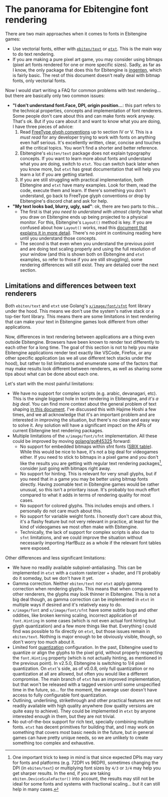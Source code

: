 # The panorama for Ebitengine font rendering

There are two main approaches when it comes to fonts in Ebitengine games:
- Use vectorial fonts, either with [`ebiten/text`](https://pkg.go.dev/github.com/hajimehoshi/ebiten/v2/text) or [`etxt`](https://pkg.go.dev/github.com/tinne26/etxt). This is the main way to do text rendering.
- If you are making a pure pixel art game, you may consider using bitmaps (pixel art fonts rendered for one or more specific sizes). Sadly, as far as I know, the only package that does this for Ebitengine is [ingenten](https://github.com/Frabjous-Studios/ingenten), which is fairly basic. The rest of this document doesn't really deal with bitmap fonts, only vectorial fonts.

Now I would start writing a FAQ for common problems with text rendering... but there are basically only two common issues:
- **"I don't understand font.Face, DPI, origin position...**: this part refers to the technical properties, concepts and implementation of font renderers. Some people don't care about this and can make fonts work anyway. That's ok. But if you care about it and want to know what you are doing, I have three pieces of advice:
	1. Read [FreeType glyph conventions](https://freetype.org/freetype2/docs/glyphs/index.html) up to section IV or V. This is a *must read* for any developer trying to work with fonts on anything even half serious. It's excellently written, clear, concise and touches all the critical topics. You won't find a shorter and better reference.
	2. Ebitengine's `ebiten/text` package does not explain typography concepts. If you want to learn more about fonts and understand what you are doing, switch to `etxt`. You can switch back later when you know more, but `etxt` has great documentation that will help you learn a lot if you are getting started.
	3. If you are still struggling with practical implementation, both Ebitengine and `etxt` have many examples. Look for them, read the code, execute them and learn. If there's something you don't understand, go back to FreeType glyph conventions or drop by Ebitengine's discord chat and ask for help.
- **"My text looks bad, blurry, ugly, sad"**: ok, there are two parts to this...
	- The first is that *you need to understand with utmost clarity* how what you draw on Ebitengine ends up being projected to a physical monitor. For this, Ebitengine's `Layout()` method is key. If you are confused about how `Layout()` works, read this [document that explains it in more detail](https://github.com/tinne26/kage-desk/blob/main/docs/tutorials/ebitengine_game.md#layout). There's no point in continuing reading here until you understand those concepts.
	- The second is that even when you understand the previous point and are doing text scaling properly and using the full resolution of your window (and this is shown both on Ebitengine and `etxt` examples, so refer to those if you are still struggling), some rendering differences will still exist. They are detailed over the next section.


## Limitations and differences between text renderers

Both `ebiten/text` and `etxt` use Golang's [`x/image/font/sfnt`](https://pkg.go.dev/golang.org/x/image/font/sfnt) font library under the hood. This means we don't use the system's native stack or a top-tier font library. This means there are some limitations in text rendering that can make your text in Ebitengine games look different from other applications.

Now, differences in text rendering between applications are a thing even outside Ebitengine. Browsers have been known to render text differently to each other for a long time. The goal of this section is not to help you make Ebitengine applications render text exactly like VSCode, Firefox, or any other specific application (as we all use different tech stacks under the hood), but rather to list limitations and enumerate some of the factors that may make results look different between renderers, as well as sharing some tips about what can be done about each one.

Let's start with the most painful limitations:
- We have no support for complex scripts (e.g. arabic, devanagari, etc). This is the single biggest hole in text rendering in Ebitengine, and *it's a big deal*. You can find more context about the general problem of text shaping [in this document](https://github.com/tinne26/etxt/blob/main/docs/shaping.md). I've discussed this with Hajime Hoshi a few times, and we all acknowledge that it's an important problem and are interested in improving the situation, but there's no clean and easy way to solve it. Any solution will have a significant impact on the APIs of current Ebitengine text rendering packages.
- Multiple limitations of the `x/image/font/sfnt` implementation. All these could be improved by moving [golang/go#45325](https://github.com/golang/go/issues/45325) forward:
	- No support for embedded bitmaps within sfnt fonts ([SBIX table](https://learn.microsoft.com/en-us/typography/opentype/otspec183/sbix)). While this would be nice to have, it's not a big deal for videogames either. If you need to stick to bitmaps in a pixel game and you don't like the results you are getting with regular text rendering packages[^1], consider just going with bitmaps right away.
	- No support for hinting. This is relevant for very small glyphs, but if you need that in a game you may be better using bitmap fonts directly. Having zoomable text in Ebitengine games would be rather unusual, so this isn't a prioritary issue. It's probably too much effort compared to what it adds in terms of rendering quality for most cases.
	- No support for colored glyphs. This includes emojis and others. I personally do not care much about this.
	- No support for variable weight fonts. I honestly don't care about this, it's a flashy feature but not very relevant in practice, at least for the kind of videogames we most often make with Ebitengine.
	- Technically, the lack of support for complex scripts is also due to `sfnt` limitations, and we could improve the situation without necessarily importing HarfBuzz as a whole if the relevant font tables were exposed.

[^1]: One important trick to keep in mind is that since expected DPIs may vary for fonts and platforms (e.g. 72DPI vs 96DPI), sometimes changing the DPI (in `ebiten/text`) or multiplying font sizes by `4/3` or `3/4` may help you get sharper results. In the end, if you are taking `ebiten.DeviceScaleFactor()` into account, the results may still not be ideal for some fonts and systems with fractional scaling... but it can still help in many cases.

Other differences and less significant limitations:
- We have no readily available subpixel-antialiasing. This can be implemented in `etxt` with a custom rasterizer + shader, and I'll probably do it someday, but we don't have it yet.
- Gamma correction. Neither `ebiten/text` nor `etxt` apply gamma correction when rendering glyphs. This means that when compared to other renderers, the glyphs may look thinner in Ebitengine. This is not a big deal though, as gamma correction can be implemented in `etxt` in multiple ways if desired and it's relatively easy to do.
- `x/image/font` and `x/image/font/sfnt` have some subtle bugs and other oddities, like broken kerning scaling, incorrect application of `font.Hinting` in some cases (which is not even actual font hinting but glyph quantization) and a few more things like that. Everything I could find was possible to fix directly on `etxt`, but those issues remain in `ebiten/text`. Nothing is major enough to be obviously visible, though, so don't worry too much about it.
- Limited font [quantization](https://github.com/tinne26/etxt/blob/main/docs/quantization.md) configuration. In the past, Ebitengine used to quantize or align the glyphs to the pixel grid, without properly respecting the `font.Hinting` property (which is not actually hinting, as mentioned in the previous point). In v2.5.0, Ebitengine is switching to 1/4 pixel quantization. On `etxt`'s side, as of v0.0.8, only full quantization or no quantization at all are allowed, but often you would like a different compromise. The main branch of `etxt` has an improved implementation, but that won't be released with a tagged version until some unspecified time in the future, so... for the moment, the average user doesn't have access to fully configurable font quantization.
- Outlining, underlining, strikethrough and other practical features are not readily available with high quality anywhere (low quality versions are quite easy to achieve). They could be implemented in `etxt` by anyone interested enough in them, but they are not trivial.
- No out-of-the-box support for rich text, specially combining multiple fonts. `etxt` has decent primitives for building that, and I may work on something that covers most basic needs in the future, but in general games can have pretty unique needs, so we are unlikely to create something too complex and exhaustive.

